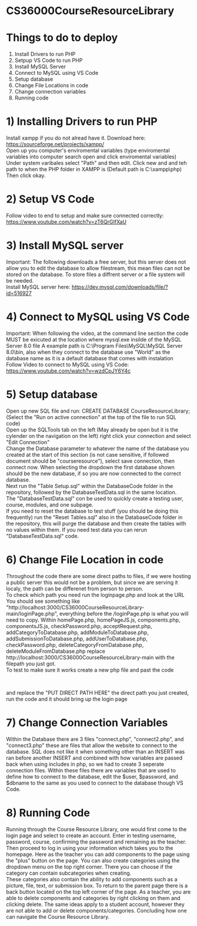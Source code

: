 # CS36000CourseResourceLibrary


# Things to do to deploy
1. Install Drivers to run PHP
2. Setpup VS Code to run PHP
3. Install MySQL Server
4. Connect to MySQL using VS Code
5. Setup database
6. Change File Locations in code
7. Change connection variables
8. Running code





# 1) Installing Drivers to run PHP
Install xampp if you do not alread have it. Download here: https://sourceforge.net/projects/xampp/ <br />
Open up you computer's enviromental variables (type enviromental variables into computer search open and click enviromental variables)<br />
Under system varibales select "Path" and then edit. Click new and and teh path to when the PHP folder in XAMPP is (Default path is C:\xampp\php)<br />
Then click okay.<br />


# 2) Setup VS Code
Follow video to end to setup and make sure connected correctly: https://www.youtube.com/watch?v=zT6QrGIfXaU<br />


# 3) Install MySQL server
Important: The following downloads a free server, but this server does not allow you to edit the database to allow filestream, this mean files can not be stored on the database. To store files a diffrent server or a file system will be needed.<br />
Install MySQL server here: https://dev.mysql.com/downloads/file/?id=516927<br />


# 4) Connect to MySQL using VS Code
Important: When following the video, at the command line section the code MUST be exicuted at the location where mysql.exe insilde of the MySQL Server 8.0 file A example path is C:\Program Files\MySQL\MySQL Server 8.0\bin, also when they connect to the database use "World" as the database name as it is a default database that comes with instalation<br />
Follow Video to connect to MySQL using VS Code: https://www.youtube.com/watch?v=wzdCpJY6Y4c<br />


# 5) Setup database
Open up new SQL file and run: CREATE DATABASE CourseResourceLibrary;    (Select the "Run on active connection" at the top of the file to run SQL code)<br />
Open up the SQLTools tab on the left (May already be open but it is the cylender on the navigation on the left) right click your connection and select "Edit Connection"<br />
Change the Database parameter to whatever the name of the database you created at the start of this section (is not case sensitive, if followed document should be "courseresource"), select save connection, then connect now. When selecting the dropdown the first database shown should be the new database, if so you are now connected to the correct database.<br />
Next run the "Table Setup.sql" within the DatabaseCode folder in the repository, followed by the DatabaseTestData.sql in the same location.<br />
The "DatabaseTestData.sql" con be used to quickly create a testing user, course, modules, and one subpage.<br />
If you need to reset the database to test stuff (you should be doing this frequently) run the "Reset Tables.sql" also in the DatabaseCode folder in the repository, this will purge the database and then create the tables with no values within them. If you need test data you can rerun "DatabaseTestData.sql" code.<br />


# 6) Change File Location in code
Throughout the code there are some direct paths to files, if we were hosting a public server this would not be a problem, but since we are serving it localy, the path can be differenet from person to person.<br />
To check which path you need run the loginpage.php and look at the URL<br />
You should see something like "http://localhost:3000/CS36000CourseResourceLibrary-main/loginPage.php", everything before the /loginPage.php is what you will need to copy. Within homePage.php, homePageJS.js, components.php, componentsJS.js, checkPassword.php, acceptRequest.php, addCategoryToDatabase.php, addModuleToDatabase.php, addSubmissionToDatabase.php, addUserToDatabase.php, checkPassword.php, deleteCategoryFromDatabase.php, deleteModuleFromDatabase.php replace http://localhost:3000/CS36000CourseResourceLibrary-main with the filepath you just got.<br />
To test to make sure it works create a new php file and past the code<br />

<?php
header("Location: PUT DIRECT PATH HERE");
?><br />

and replace the "PUT DIRECT PATH HERE" the direct path you just created, run the code and it should bring up the login page<br />


# 7) Change Connection Variables
Within the Database there are 3 files "connect.php", "connect2.php", and "connect3.php" these are files that allow the website to connect to the database. SQL does not like it when something other than an INSERT was ran before another INSERT and combined with how variables are passed back when using includes in php, so we had to create 3 seperate connection files. Within these files there are variables that are used to define how to connect to the database, edit the $user, $password, and $dbname to the same as you used to connect to the database though VS Code.<br />


# 8) Running Code
Running through the Course Resource Library, one would first come to the login page and select to create an account. Enter in testing username, password, course, confirming the password and remaining as the teacher. Then proceed to log in using your information which takes you to the homepage. Here as the teacher you can add components to the page using the "plus" button on the page. You can also create categories using the dropdown menu on the top right corner. There you can choose if the category can contain subcategories when creating.<br />
These categories also contain the ability to add components such as a picture, file, text, or submission box. To return to the parent page there is a back button located on the top left corner of the page. As a teacher, you are able to delete components and categories by right clicking on them and clicking delete. The same ideas apply to a student account, however they are not able to add or delete components/categories. Concluding how one can navigate the Course Resource Library.<br />
